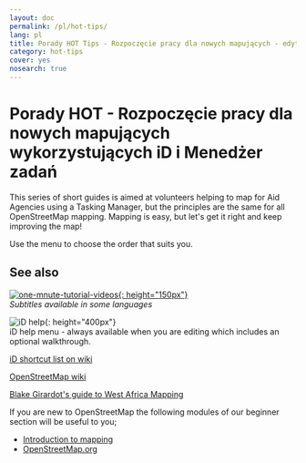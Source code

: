 ```yaml
---
layout: doc
permalink: /pl/hot-tips/
lang: pl
title: Porady HOT Tips - Rozpoczęcie pracy dla nowych mapujących - edytor iD
category: hot-tips
cover: yes
nosearch: true
---
```


Porady HOT - Rozpoczęcie pracy dla nowych mapujących wykorzystujących iD i Menedżer zadań
================

This series of short guides is aimed at volunteers helping to map for Aid Agencies using a Tasking Manager, but the principles are the same for all OpenStreetMap mapping. Mapping is easy,  but let's get it right and keep improving the map!

Use the menu to choose the order that suits you.  

See also  
---------

[![one-mnute-tutorial-videos]{: height="150px"}](https://www.youtube.com/playlist?list=PLb9506_-6FMHZ3nwn9heri3xjQKrSq1hN "Humanitarian OpenStreetMap Team - One minute Tutorial Videos")  
*Subtitles available in some languages*  

![iD help]{: height="400px"}  
iD help menu - always available when you are editing which includes an optional walkthrough.    
  
[iD shortcut list on wiki](https://wiki.openstreetmap.org/wiki/ID/Shortcuts)  

[OpenStreetMap wiki](https://wiki.openstreetmap.org/wiki/Main_Page)  

[Blake Girardot's guide to West Africa Mapping](https://wiki.openstreetmap.org/wiki/User:Bgirardot/West_African_HOT_Mapping_Tips)  

If you are new to OpenStreetMap the following modules of our beginner section will be useful to you;  

-  [Introduction to mapping](/en/beginner/introduction/)  
-  [OpenStreetMap.org](/en/beginner/start-osm/)



[HOT logo with text]:/images/hot-tips/Hot_logo_with_text.svg
[iD help]:/images/hot-tips/iD-help.png "iD help menu - always available when you are editing which includes an optional walkthrough."
[one-mnute-tutorial-videos]: /images/hot-tips/one-mnute-tutorial-videos.png "Humanitarian OpenStreetMap Team One-Minute Tutorial Videos"
